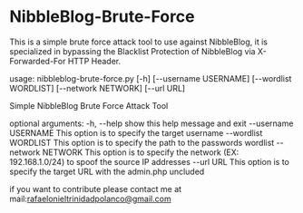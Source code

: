 # NibbleBlog-Brute-Force
This is a simple brute force attack tool to use against NibbleBlog, it is specialized in bypassing the Blacklist Protection of NibbleBlog via X-Forwarded-For HTTP Header.

usage: nibbleblog-brute-force.py [-h] [--username USERNAME] [--wordlist WORDLIST] [--network NETWORK] [--url URL]

Simple NibbleBlog Brute Force Attack Tool

optional arguments:
  -h, --help           show this help message and exit
  --username USERNAME  This option is to specify the target username
  --wordlist WORDLIST  This option is to specify the path to the passwords wordlist
  --network NETWORK    This option is to specify the network (EX: 192.168.1.0/24) to spoof the source IP addresses
  --url URL            This option is to specify the target URL with the admin.php uncluded
  
  if you want to contribute please contact me at mail:rafaelonieltrinidadpolanco@gmail.com
